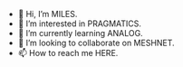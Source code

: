 - 👋 Hi, I’m MILES.
- 👀 I’m interested in PRAGMATICS.
- 🌱 I’m currently learning ANALOG.
- 💞️ I’m looking to collaborate on MESHNET.
- 📫 How to reach me HERE.
